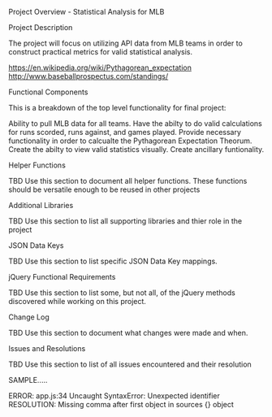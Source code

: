 Project Overview - Statistical Analysis for MLB

Project Description

The project will focus on utilizing API data from MLB teams in order to construct practical metrics for valid statistical analysis.

https://en.wikipedia.org/wiki/Pythagorean_expectation
http://www.baseballprospectus.com/standings/


Functional Components

This is a breakdown of the top level functionality for final project:

Ability to pull MLB data for all teams.
Have the abilty to do valid calculations for runs scorded, runs against, and games played.
Provide necessary functionality in order to calcualte the Pythagorean Expectation Theorum.
Create the abilty to view valid statistics visually. 
Create ancillary funtionality.

Helper Functions

TBD Use this section to document all helper functions. These functions should be versatile enough to be reused in other projects

Additional Libraries

TBD Use this section to list all supporting libraries and thier role in the project

JSON Data Keys

TBD Use this section to list specific JSON Data Key mappings.

jQuery Functional Requirements

TBD Use this section to list some, but not all, of the jQuery methods discovered while working on this project.

Change Log

TBD Use this section to document what changes were made and when.

Issues and Resolutions

TBD Use this section to list of all issues encountered and their resolution

SAMPLE.....

ERROR: app.js:34 Uncaught SyntaxError: Unexpected identifier
RESOLUTION: Missing comma after first object in sources {} object